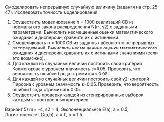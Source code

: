Смоделировать непрерывную  случайную величину (задания на стр. 25-47). Исследовать точность моделирования.
1)	Осуществить моделирование n = 1000 реализаций СВ из нормального закона распределения N(m, s2) с заданными параметрами. Вычислить несмещенные оценки математического ожидания и дисперсии, сравнить их с истинными. 
2)	Смоделировать n = 1000 СВ из заданных абсолютно непрерывных распределений. Вычислить несмещенные оценки математического ожидания и дисперсии, сравнить их с истинными значениями (если это возможно). 
3)	Для каждой из случайных величин построить свой критерий Колмогорова с уровнем значимость ε=0.05. Проверить, что вероятность ошибки I рода стремится к 0.05.
4)	Для каждой из случайных величин построить свой χ2-критерий Пирсона с уровнем значимость ε=0.05. Проверить, что вероятность ошибки I рода стремится к 0.05.
5)	Осуществить проверку каждой из сгенерированных выборок каждым из построенных критериев.

Вариант 5) m = -4, s2 = 4; Экспоненциальное Е(a), a = 0.5, Логистическое LG(a,b), a = 0, b = 1.5.
